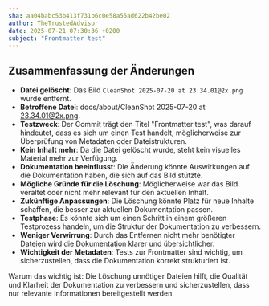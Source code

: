 ```yaml
---
sha: aa04babc53b413f731b6c0e58a55ad622b42be02
author: TheTrustedAdvisor
date: 2025-07-21 07:30:36 +0200
subject: "Frontmatter test"
---
```


  ## Zusammenfassung der Änderungen

- **Datei gelöscht**: Das Bild `CleanShot 2025-07-20 at 23.34.01@2x.png` wurde entfernt.
- **Betroffene Datei**: docs/about/CleanShot 2025-07-20 at 23.34.01@2x.png.
- **Testzweck**: Der Commit trägt den Titel "Frontmatter test", was darauf hindeutet, dass es sich um einen Test handelt, möglicherweise zur Überprüfung von Metadaten oder Dateistrukturen.
- **Kein Inhalt mehr**: Da die Datei gelöscht wurde, steht kein visuelles Material mehr zur Verfügung.
- **Dokumentation beeinflusst**: Die Änderung könnte Auswirkungen auf die Dokumentation haben, die sich auf das Bild stützte.
- **Mögliche Gründe für die Löschung**: Möglicherweise war das Bild veraltet oder nicht mehr relevant für den aktuellen Inhalt.
- **Zukünftige Anpassungen**: Die Löschung könnte Platz für neue Inhalte schaffen, die besser zur aktuellen Dokumentation passen.
- **Testphase**: Es könnte sich um einen Schritt in einem größeren Testprozess handeln, um die Struktur der Dokumentation zu verbessern.
- **Weniger Verwirrung**: Durch das Entfernen nicht mehr benötigter Dateien wird die Dokumentation klarer und übersichtlicher.
- **Wichtigkeit der Metadaten**: Tests zur Frontmatter sind wichtig, um sicherzustellen, dass die Dokumentation korrekt strukturiert ist.

Warum das wichtig ist: Die Löschung unnötiger Dateien hilft, die Qualität und Klarheit der Dokumentation zu verbessern und sicherzustellen, dass nur relevante Informationen bereitgestellt werden.
